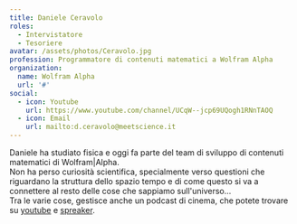 ```yaml
---
title: Daniele Ceravolo
roles: 
  - Intervistatore
  - Tesoriere
avatar: /assets/photos/Ceravolo.jpg
profession: Programmatore di contenuti matematici a Wolfram Alpha
organization:
  name: Wolfram Alpha
  url: '#'
social:
  - icon: Youtube
    url: https://www.youtube.com/channel/UCqW--jcp69UQogh1RNnTAOQ
  - icon: Email
    url: mailto:d.ceravolo@meetscience.it
---
```


Daniele ha studiato fisica e oggi fa parte del team di sviluppo di contenuti matematici di Wolfram|Alpha.  
Non ha perso curiosità scientifica, specialmente verso questioni che riguardano la struttura dello spazio tempo e di come questo si va a connettere al resto delle cose che sappiamo sull'universo...  
Tra le varie cose, gestisce anche un podcast di cinema, che potete trovare su [youtube](https://www.youtube.com/channel/UCqW--jcp69UQogh1RNnTAOQ) e [spreaker](https://www.spreaker.com/user/12379600).
